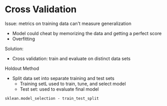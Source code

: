 # Cross Validation

Issue: metrics on training data can't measure generalization

* Model could cheat by memorizing the data and getting a perfect score
* Overfitting

Solution:

* Cross validation: train and evaluate on distinct data sets

Holdout Method

* Split data set into separate training and test sets
    * Training setL used to train, tune, and select model
    * Test set: used to evaluate final model

`sklean.model_selection - train_test_split`